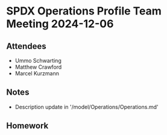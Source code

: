 # SPDX Operations Profile Team Meeting 2024-12-06

## Attendees

- Ummo Schwarting
- Matthew Crawford
- Marcel Kurzmann

## Notes
- Description update in '/model/Operations/Operations.md'

## Homework